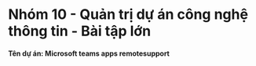 # Nhóm 10 - Quản trị dự án công nghệ thông tin - Bài tập lớn

#### Tên dự án: Microsoft teams apps remotesupport
